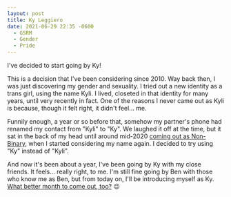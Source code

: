 ```yaml
---
layout: post
title: Ky Leggiero
date: 2021-06-29 22:35 -0600
  - GSRM
  - Gender
  - Pride
---
```


I've decided to start going by Ky!

This is a decision that I've been considering since 2010. Way back then, I was just discovering my gender and sexuality. I tried out a new identity as a trans girl, using the name Kyli. I lived, closeted in that identity for many years, until very recently in fact. One of the reasons I never came out as Kyli is because, though it felt right, it didn't feel... me.

Funnily enough, a year or so before that, somehow my partner's phone had renamed my contact from "Kyli" to "Ky". We laughed it off at the time, but it sat in the back of my head until around mid-2020 [coming out as Non-Binary](/Non-Binary), when I started considering my name again. I decided to try using "Ky" instead of "Kyli".

And now it's been about a year, I've been going by Ky with my close friends. It feels... really right, to me. I'm still fine going by Ben with those who know me as Ben, but from today on, I'll be introducing myself as Ky.
[What better month to come out, too?](/Inclusivity-pride-flags) 😉
